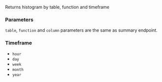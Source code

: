Returns histogram by table, function and timeframe

### Parameters

`table`, `function` and `column` parameters are the same as summary endpoint.


### Timeframe

* `hour`
* `day`
* `week`
* `month`
* `year`